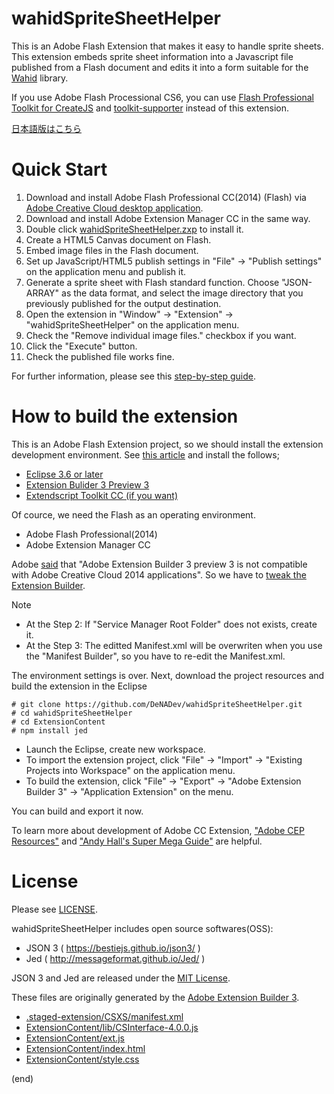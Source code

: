 wahidSpriteSheetHelper
======================

This is an Adobe Flash Extension that makes it easy to handle sprite sheets.
This extension embeds sprite sheet information into a Javascript file published from a Flash document and edits it into a form suitable for the [Wahid](https://github.com/denadev/wahid/) library.

If you use Adobe Flash Processional CS6, you can use [Flash Professional Toolkit for CreateJS](http://www.adobe.com/devnet/createjs.html) and [toolkit-supporter](https://code.google.com/archive/p/toolkit-supporter/) instead of this extension.

[日本語版はこちら](./README_ja.md)

# Quick Start
1. Download and install Adobe Flash Professional CC(2014) (Flash) via [Adobe Creative Cloud desktop application](https://www.adobe.com/creativecloud/desktop-app.html).
1. Download and install Adobe Extension Manager CC in the same way.
1. Double click [wahidSpriteSheetHelper.zxp](./exported/wahidSpriteSheetHelper.zxp) to install it.
1. Create a HTML5 Canvas document on Flash.
1. Embed image files in the Flash document.
1. Set up JavaScript/HTML5 publish settings in "File" -> "Publish settings" on the application menu and publish it.
1. Generate a sprite sheet with Flash standard function.  Choose "JSON-ARRAY" as the data format, and select the image directory that you previously published for the output destination.
1. Open the extension in "Window" -> "Extension" -> "wahidSpriteSheetHelper" on the application menu.
1. Check the "Remove individual image files." checkbox if you want.
1. Click the "Execute" button.
1. Check the published file works fine.

For further information, please see this [step-by-step guide](./usage.md).


# How to build the extension
This is an Adobe Flash Extension project, so we should install the extension development environment.  See [this article](http://labs.adobe.com/technologies/extensionbuilder3/) and install the follows;
* [Eclipse 3.6 or later](http://www.eclipse.org/)
* [Extension Bulider 3 Preview 3](http://labs.adobe.com/downloads/extensionbuilder3.html)
* [Extendscript Toolkit CC (if you want)](https://creative.adobe.com/products/estk)

Of cource, we need the Flash as an operating environment.
* Adobe Flash Professional(2014)
* Adobe Extension Manager CC

Adobe [said](http://labs.adobe.com/technologies/extensionbuilder3/) that "Adobe Extension Builder 3 preview 3 is not compatible with Adobe Creative Cloud 2014 applications".  So we have to [tweak the Extension Builder](https://blogs.adobe.com/cssdk/2014/06/adobe-extension-builder-and-creative-cloud-2014.html).

Note
* At the Step 2: If "Service Manager Root Folder" does not exists, create it.
* At the Step 3: The editted Manifest.xml will be overwriten when you use the "Manifest Builder", so you have to re-edit the Manifest.xml.

The environment settings is over.  Next, download the project resources and build the extension in the Eclipse

```shell
# git clone https://github.com/DeNADev/wahidSpriteSheetHelper.git
# cd wahidSpriteSheetHelper
# cd ExtensionContent
# npm install jed
```

* Launch the Eclipse, create new workspace.
* To import the extension project, click "File" -> "Import" -> "Existing Projects into Workspace" on the application menu.
* To build the extension, click "File" -> "Export" -> "Adobe Extension Builder 3" -> "Application Extension" on the menu.

You can build and export it now.


To learn more about development of Adobe CC Extension, ["Adobe CEP Resources"](http://adobe-cep.github.io/CEP-Resources/) and ["Andy Hall's Super Mega Guide"](http://aphall.com/2014/08/cep-mega-guide/) are helpful.


# License
Please see [LICENSE](./LICENSE.md).

wahidSpriteSheetHelper includes open source softwares(OSS):

* JSON 3 ( https://bestiejs.github.io/json3/ )
* Jed ( http://messageformat.github.io/Jed/ )

JSON 3 and Jed are released under the [MIT License](http://kit.mit-license.org/).

These files are originally generated by the [Adobe Extension Builder 3](http://labs.adobe.com/downloads/extensionbuilder3.html).
* [.staged-extension/CSXS/manifest.xml](./.staged-extension/CSXS/manifest.xml)
* [ExtensionContent/lib/CSInterface-4.0.0.js](./ExtensionContent/lib/CSInterface-4.0.0.js)
* [ExtensionContent/ext.js](./ExtensionContent/ext.js)
* [ExtensionContent/index.html](./ExtensionContent/index.html)
* [ExtensionContent/style.css](./ExtensionContent/style.css)



(end)

